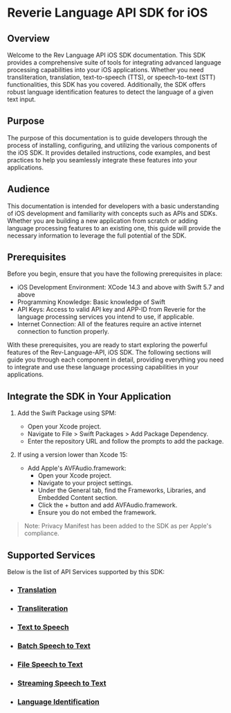 # Reverie Language API SDK for iOS
## Overview
Welcome to the Rev Language API iOS SDK documentation. This SDK provides a comprehensive suite of tools for integrating advanced language processing capabilities into your iOS applications. Whether you need transliteration, translation, text-to-speech (TTS), or speech-to-text (STT) functionalities, this SDK has you covered. Additionally, the SDK offers robust language identification features to detect the language of a given text input.
## Purpose
The purpose of this documentation is to guide developers through the process of installing, configuring, and utilizing the various components of the iOS SDK. It provides detailed instructions, code examples, and best practices to help you seamlessly integrate these features into your applications.
## Audience
This documentation is intended for developers with a basic understanding of iOS development and familiarity with concepts such as APIs and SDKs. Whether you are building a new application from scratch or adding language processing features to an existing one, this guide will provide the necessary information to leverage the full potential of the SDK.
## Prerequisites
Before you begin, ensure that you have the following prerequisites in place:

- iOS Development Environment: XCode 14.3 and above with Swift 5.7 and above
- Programming Knowledge: Basic knowledge of Swift
- API Keys: Access to valid API key and APP-ID from Reverie for the language processing services you intend to use, if applicable.
- Internet Connection: All of the features require an active internet connection to function properly.

With these prerequisites, you are ready to start exploring the powerful features of the Rev-Language-API, iOS SDK. The following sections will guide you through each component in detail, providing everything you need to integrate and use these language processing capabilities in your applications.

## Integrate the SDK in Your Application


1. Add the Swift Package using SPM:

    - Open your Xcode project.
    - Navigate to File > Swift Packages > Add Package Dependency.
    - Enter the repository URL and follow the prompts to add the package.
2. If using a version lower than Xcode 15:

    - Add Apple's AVFAudio.framework:
      - Open your Xcode project.
      - Navigate to your project settings.
      - Under the General tab, find the Frameworks, Libraries, and Embedded Content section.
      - Click the + button and add AVFAudio.framework.
      - Ensure you do not embed the framework.

> Note: Privacy Manifest has been added to the SDK as per Apple's compliance.

## Supported Services
Below is the list of API Services supported by this SDK:

- ### [Translation](Docs/Translation.md)

- ### [Transliteration](https://github.com/reverieinc/reverie-language-api-sdk-ios/blob/main/Docs/Transliteration.md)

- ### [Text to Speech](https://github.com/reverieinc/reverie-language-api-sdk-ios/blob/main/Docs/Text%20To%20Speech.md)

- ### [Batch Speech to Text](https://github.com/reverieinc/reverie-language-api-sdk-ios/blob/main/Docs/Speech%20to%20Text%20%7C%20Batch.md)


- ### [File Speech to Text](https://github.com/reverieinc/reverie-language-api-sdk-ios/blob/main/Docs/Speech%20to%20Text%7CFile.md)

- ### [Streaming Speech to Text](https://github.com/reverieinc/reverie-language-api-sdk-ios/blob/main/Docs/Speech%20To%20Text%20%7CStreaming.md)

- ### [Language Identification](https://github.com/reverieinc/reverie-language-api-sdk-ios/blob/main/Docs/Language%20Identification.md)
